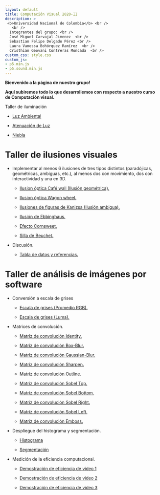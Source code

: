 ```yaml
---
layout: default
title: Computación Visual 2020-II
description: >
 <b>Universidad Nacional de Colombia</b> <br />
   <br />  
  Integrantes del grupo: <br />
  José Miguel Carvajal Jimenez  <br />
  Sebastian Felipe Delgado Pérez <br />
  Laura Vanessa Bohórquez Ramírez  <br />
  Cristhian Geovani Contreras Moncada  <br />
custom_css: style.css
custom_js:
- p5.min.js
- p5.sound.min.js
---
```

<p class="center-text">

<b>Bienvenido a la página de nuestro grupo!</b> 

</p>

<p class="center-text">

<b>Aquí subiremos todo lo que desarrollemos con respecto a nuestro curso de Computación visual.</b> 

</p>

<hi class ="center-text">Taller de iluminación</h1>

- [Luz Ambiental](https://sfdelgadop.github.io/computacion-visual/luz-ambiental/)

- [Atenuación de Luz](https://sfdelgadop.github.io/computacion-visual/atenuacion/)

- [Niebla](https://sfdelgadop.github.io/computacion-visual/niebla/)

<!-- [GUIA](http://127.0.0.1:4000/computacion-visual/guia/) -->
<h1 class="center-text">Taller de ilusiones visuales</h1>

- Implementar al menos 6 ilusiones de tres tipos distintos (paradójicas, geométricas, ambiguas, etc.), al menos dos con movimiento, dos con interactividad y una en 3D.

  - [Ilusion óptica Café wall (Ilusión geométrica).](https://sfdelgadop.github.io/computacion-visual/cafe-wall/)

  - [Ilusion óptica Wagon wheel.](https://sfdelgadop.github.io/computacion-visual/wagon-wheel/)

  - [Ilusiones de figuras de Kanizsa (Ilusión ambigua).](https://sfdelgadop.github.io/computacion-visual/kanizsa/)

  - [Ilusión de Ebbinghaus.](https://sfdelgadop.github.io/computacion-visual/ebbinghaus/)
  
  - [Efecto Cornsweet.](https://sfdelgadop.github.io/computacion-visual/cornsweet/)

  - [Silla de Beuchet.](https://sfdelgadop.github.io/computacion-visual/beuchet/)

- Discusión.

  - [Tabla de datos y referencias.](https://sfdelgadop.github.io/computacion-visual/discusion/)

<h1 class="center-text">Taller de análisis de imágenes por software</h1> 

- Conversión a escala de grises

  - [Escala de grises (Promedio RGB).](https://sfdelgadop.github.io/computacion-visual/grises-promedio/)

  - [Escala de grises (Luma).](https://sfdelgadop.github.io/computacion-visual/grises-luma/)

- Matrices de convolución.

  - [Matríz de convolución Identity.](https://sfdelgadop.github.io/computacion-visual/identity-matrix/)

  - [Matríz de convolución Box-Blur.](https://sfdelgadop.github.io/computacion-visual/box-blur-matrix/)

  - [Matríz de convolución Gaussian-Blur.](https://sfdelgadop.github.io/computacion-visual/gaussian-blur-matrix/)

  - [Matríz de convolución Sharpen.](https://sfdelgadop.github.io/computacion-visual/sharpen-matrix/)

  - [Matríz de convolución Outline.](https://sfdelgadop.github.io/computacion-visual/outline-matrix/)

  - [Matríz de convolución Sobel Top.](https://sfdelgadop.github.io/computacion-visual/sobel-top-matrix/)

  - [Matríz de convolución Sobel Bottom.](https://sfdelgadop.github.io/computacion-visual/sobel-bottom-matrix/)

  - [Matríz de convolución Sobel Right.](https://sfdelgadop.github.io/computacion-visual/sobel-right-matrix/)

  - [Matríz de convolución Sobel Left.](https://sfdelgadop.github.io/computacion-visual/sobel-left-matrix/)
  
  - [Matríz de convolución Emboss.](https://sfdelgadop.github.io/computacion-visual/emboss-matrix/)

- Despliegue del histograma y segmentación.

  - [Histograma](https://sfdelgadop.github.io/computacion-visual/histograma/)

  - [Segmentación](https://sfdelgadop.github.io/computacion-visual/segmentation/)

- Medición de la eficiencia computacional.
  
  - [Demostración de eficiencia de video 1](https://sfdelgadop.github.io/computacion-visual/video-1/)

  - [Demostración de eficiencia de video 2](https://sfdelgadop.github.io/computacion-visual/video-2/)

  - [Demostración de eficiencia de video 3](https://sfdelgadop.github.io/computacion-visual/video-3/)